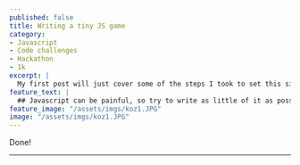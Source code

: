 ```yaml
---
published: false
title: Writing a tiny JS game
category:
- Javascript
- Code challenges
- Hackathon
- 1k
excerpt: |
  My first post will just cover some of the steps I took to set this site up as a bit of a walk through. If you're not wanting to build a site today feel free to look through it anyway.
feature_text: |
  ## Javascript can be painful, so try to write as little of it as possible.
feature_image: "/assets/imgs/koz1.JPG"
image: "/assets/imgs/koz1.JPG"
---
```


Done!

----
